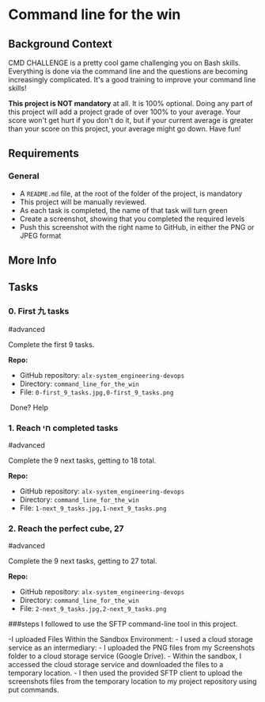 Command line for the win
========================

Background Context
------------------

CMD CHALLENGE is a pretty cool game challenging you on Bash skills. Everything is done via the command line and the questions are becoming increasingly complicated. It's a good training to improve your command line skills!

**This project is NOT mandatory** at all. It is 100% optional. Doing any part of this project will add a project grade of over 100% to your average. Your score won't get hurt if you don't do it, but if your current average is greater than your score on this project, your average might go down. Have fun!

Requirements
------------

### General

-   A `README.md` file, at the root of the folder of the project, is mandatory
-   This project will be manually reviewed.
-   As each task is completed, the name of that task will turn green
-   Create a screenshot, showing that you completed the required levels
-   Push this screenshot with the right name to GitHub, in either the PNG or JPEG format

More Info
---------

Tasks
-----

### 0\. First 九 tasks

#advanced

Complete the first 9 tasks.

**Repo:**

-   GitHub repository: `alx-system_engineering-devops`
-   Directory: `command_line_for_the_win`
-   File: `0-first_9_tasks.jpg,0-first_9_tasks.png`

 Done? Help

### 1\. Reach חי completed tasks

#advanced

Complete the 9 next tasks, getting to 18 total.

**Repo:**

-   GitHub repository: `alx-system_engineering-devops`
-   Directory: `command_line_for_the_win`
-   File: `1-next_9_tasks.jpg,1-next_9_tasks.png`


### 2\. Reach the perfect cube, 27

#advanced

Complete the 9 next tasks, getting to 27 total.

**Repo:**

-   GitHub repository: `alx-system_engineering-devops`
-   Directory: `command_line_for_the_win`
-   File: `2-next_9_tasks.jpg,2-next_9_tasks.png`

###steps I followed to use the SFTP command-line tool in this project.

-I uploaded Files Within the Sandbox Environment:
       - I used a cloud storage service as an intermediary:
       - I uploaded the PNG files from my Screenshots folder to a cloud storage service (Google Drive).
        - Within the sandbox, I accessed the cloud storage service and downloaded the files to a temporary location.
        - I then used the provided SFTP client to upload the screenshots files from the temporary location to my project          repository using put commands. 
